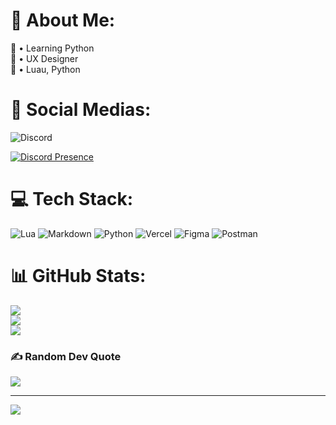 # 💫 About Me:
📔 • Learning Python<br>📒 • UX Designer<br>🔗 • Luau, Python<br>
# 📶 Social Medias:
![Discord](https://img.shields.io/discord/1195724550994927706?style=for-the-badge&logo=discord&labelColor=%2300000&color=%237289DA&cacheSeconds=3&link=https%3A%2F%2Fdiscord.gg%2FTakyHYyd)


[![Discord Presence](https://lanyard.cnrad.dev/api/795745320629567489)](https://discord.com/users/795745320629567489)

# 💻 Tech Stack:
![Lua](https://img.shields.io/badge/lua-%232C2D72.svg?style=for-the-badge&logo=lua&logoColor=white) ![Markdown](https://img.shields.io/badge/markdown-%23000000.svg?style=for-the-badge&logo=markdown&logoColor=white) ![Python](https://img.shields.io/badge/python-3670A0?style=for-the-badge&logo=python&logoColor=ffdd54) ![Vercel](https://img.shields.io/badge/vercel-%23000000.svg?style=for-the-badge&logo=vercel&logoColor=white) 	![Figma](https://img.shields.io/badge/figma-%23F24E1E.svg?style=for-the-badge&logo=figma&logoColor=white) ![Postman](https://img.shields.io/badge/Postman-FF6C37?style=for-the-badge&logo=postman&logoColor=white)
# 📊 GitHub Stats:
![](https://github-readme-stats.vercel.app/api?username=Saturna19-fr&theme=dark&hide_border=false&include_all_commits=true&count_private=true)<br/>
![](https://github-readme-streak-stats.herokuapp.com/?user=Saturna19-fr&theme=dark&hide_border=false)<br/>
![](https://github-readme-stats.vercel.app/api/top-langs/?username=Saturna19-fr&theme=dark&hide_border=false&include_all_commits=true&count_private=true&layout=compact)

### ✍️ Random Dev Quote
![](https://quotes-github-readme.vercel.app/api?type=horizontal&theme=radical)

---
[![](https://visitcount.itsvg.in/api?id=Saturna19-fr&icon=0&color=0)](https://visitcount.itsvg.in)
